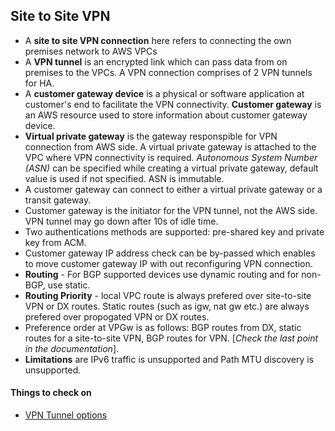 ## Site to Site VPN

- A **site to site VPN connection** here refers to connecting the own premises network to AWS VPCs
- A **VPN tunnel** is an encrypted link which can pass data from on premises to the VPCs. A VPN connection comprises of 2 VPN tunnels for HA.
- A **customer gateway device** is a physical or software application at customer's end to facilitate the VPN connectivity. **Customer gateway** is an AWS resource used to store information about customer gateway device.
- **Virtual private gateway** is the gateway responspible for VPN connection from AWS side. A virtual private gateway is attached to the VPC where VPN connectivity is required. *Autonomous System Number (ASN)* can be specified while creating a virtual private gateway, default value is used if not specified. ASN is immutable.
- A customer gateway can connect to either a virtual private gateway or a transit gateway.
- Customer gateway is the initiator for the VPN tunnel, not the AWS side. VPN tunnel may go down after 10s of idle time.
- Two authentications methods are supported: pre-shared key and private key from ACM.
- Customer gateway IP address check can be by-passed which enables to move customer gateway IP with out reconfiguring VPN connection.
- **Routing** - For BGP supported devices use dynamic routing and for non-BGP, use static.
- **Routing Priority** - local VPC route is always prefered over site-to-site VPN or DX routes. Static routes (such as igw, nat gw etc.) are always prefered over propogated VPN or DX routes.
- Preference order at VPGw is as follows: BGP routes from DX, static routes for a site-to-site VPN, BGP routes for VPN. [*Check the last point in the documentation*].
- **Limitations** are IPv6 traffic is unsupported and Path MTU discovery is unsupported.


#### Things to check on
- [VPN Tunnel options](https://docs.aws.amazon.com/vpn/latest/s2svpn/VPNTunnels)
